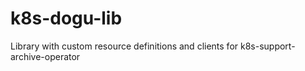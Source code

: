 # k8s-dogu-lib
Library with custom resource definitions and clients for k8s-support-archive-operator
